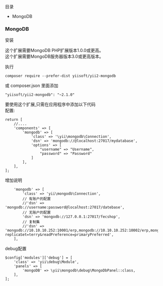 目录

- MongoDB

### MongoDB

安装

这个扩展需要MongoDB PHP扩展版本1.0.0或更高。  
这个扩展需要MongoDB服务器版本3.0或更高版本。  

执行

```
composer require --prefer-dist yiisoft/yii2-mongodb
```

或 composer.json 里面添加

```
"yiisoft/yii2-mongodb": "~2.1.0"
```

要使用这个扩展,只需在应用程序中添加以下代码  
配置:

```
return [
    //....
    'components' => [
        'mongodb' => [
            'class' => '\yii\mongodb\Connection',
            'dsn' => 'mongodb://@localhost:27017/mydatabase',
            'options' => [
                "username" => "Username",
                "password" => "Password"
            ]
        ],
    ],
];
```

增加说明

```
    'mongodb' => [
        'class' => 'yii\mongodb\Connection',
        // 有账户的配置
        //'dsn' => 'mongodb://username:password@localhost:27017/datebase',
        // 无账户的配置
        'dsn' => 'mongodb://127.0.0.1:27017/fecshop',
        // 复制集
        //'dsn' => 'mongodb://10.10.10.252:10001/erp,mongodb://10.10.10.252:10002/erp,mongodb://10.10.10.252:10004/erp?replicaSet=terry&readPreference=primaryPreferred',
    ],
```

debug配置

```
$config['modules']['debug'] = [
    'class' => 'yii\debug\Module',
    'panels' => [
        'mongoDB' => \yii\mongodb\debug\MongoDbPanel::class,
    ],
];
```